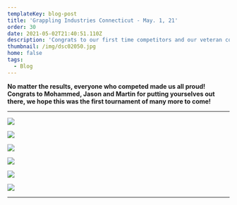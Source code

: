 ```yaml
---
templateKey: blog-post
title: 'Grappling Industries Connecticut - May. 1, 21'
order: 30
date: 2021-05-02T21:40:51.110Z
description: 'Congrats to our first time competitors and our veteran competitors! '
thumbnail: /img/dsc02050.jpg
home: false
tags:
  - Blog
---
```

**No matter the results, everyone who competed made us all proud! Congrats to Mohammed, Jason and Martin for putting yourselves out there, we hope this was the first tournament of many more to come!**

- - -

![](/img/dsc01966.jpg)

![](/img/dsc01982.jpg)

![](/img/dsc01896.jpg)

![](/img/dsc02003.jpg)

![](/img/dsc01768.jpg)

![](/img/dsc01817.jpg)

- - -
